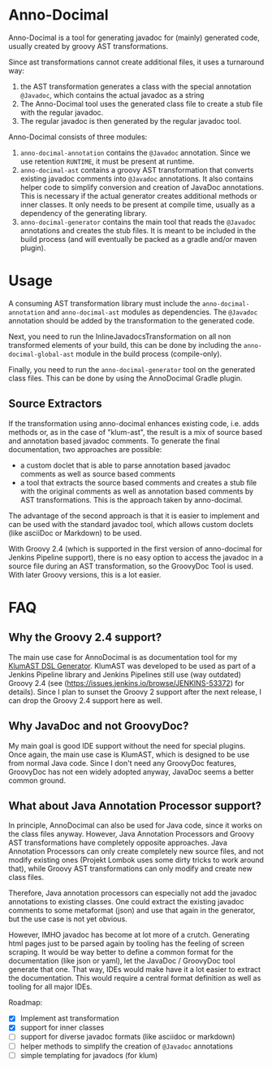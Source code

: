 Anno-Docimal
============

Anno-Docimal is a tool for generating javadoc for (mainly) generated code, usually created by groovy AST transformations.

Since ast transformations cannot create additional files, it uses a turnaround way:

1. the AST transformation generates a class with the special annotation `@Javadoc`, which contains the actual javadoc as a string
2. The Anno-Docimal tool uses the generated class file to create a stub file with the regular javadoc.
3. The regular javadoc is then generated by the regular javadoc tool.

Anno-Docimal consists of three modules:

1. `anno-docimal-annotation` contains the `@Javadoc` annotation. Since we use retention `RUNTIME`, it must be present at runtime.
2. `anno-docimal-ast` contains a groovy AST transformation that converts existing javadoc comments into `@Javadoc` annotations. It also contains helper code to simplify conversion and creation of JavaDoc annotations. This is necessary if the actual generator creates additional methods or inner classes. It only needs to be present at compile time, usually as a dependency of the generating library.
3. `anno-docimal-generator` contains the main tool that reads the `@Javadoc` annotations and creates the stub files. It is meant to be included in the build process (and will eventually be packed as a gradle and/or maven plugin).

# Usage

A consuming AST transformation library must include the `anno-docimal-annotation` and `anno-docimal-ast` modules as dependencies. The `@Javadoc` annotation should be added by the transformation to the generated code. 

Next, you need to run the InlineJavadocsTransformation on all non transformed elements of your build, this can be done by including the `anno-docimal-global-ast` module in the build process (compile-only).

Finally, you need to run the `anno-docimal-generator` tool on the generated class files. This can be done by using the AnnoDocimal Gradle plugin.


## Source Extractors

If the transformation using anno-docimal enhances existing code, i.e. adds methods or, as in the case of "klum-ast", the result is a mix of source based and annotation based javadoc comments. To generate the final documentation, two approaches are possible:

- a custom doclet that is able to parse annotation based javadoc comments as well as source based comments
- a tool that extracts the source based comments and creates a stub file with the original comments as well as annotation based comments by AST transformations. This is the approach taken by anno-docimal.

The advantage of the second approach is that it is easier to implement and can be used with the standard javadoc tool, which allows custom doclets (like asciiDoc or Markdown) to be used.

With Groovy 2.4 (which is supported in the first version of anno-docimal for Jenkins Pipeline support), there is no easy option to access the javadoc in a source file during an AST transformation, so the GroovyDoc Tool is used. With later Groovy versions, this is a lot easier.

# FAQ

## Why the Groovy 2.4 support?

The main use case for AnnoDocimal is as documentation tool for my [KlumAST DSL Generator](https://github.com/klum-dsl/klum-ast). KlumAST was developed to be used as part of a Jenkins Pipeline library and Jenkins Pipelines still use (way
outdated) Groovy 2.4 (see (https://issues.jenkins.io/browse/JENKINS-53372) for details). Since I plan to sunset the Groovy 2 support after the next release, I can drop the Groovy 2.4 support here as well.

## Why JavaDoc and not GroovyDoc?

My main goal is good IDE support without the need for special plugins. Once again, the main use case is KlumAST, which is designed to be use from normal Java code. Since I don't need any GroovyDoc features, GroovyDoc has not een widely adopted anyway, JavaDoc seems a better common ground.

## What about Java Annotation Processor support?

In principle, AnnoDocimal can also be used for Java code, since it works on 
the class files anyway. However, Java Annotation Processors and Groovy AST transformations have completely opposite approaches. Java Annotation Processors can only create completely new source files, and not modify existing ones (Projekt Lombok uses some dirty tricks to work around that), while Groovy AST transformations can only modify and create new class files.

Therefore, Java annotation processors can especially not add the javadoc annotations to existing classes. One could extract the existing javadoc comments to some metaformat (json) and use that again in the generator, but the use case is not yet obvious.

However, IMHO javadoc has become at lot more of a crutch. Generating html pages just to be parsed again by tooling has the feeling of screen scraping. It would be way better to define a common format for the documentation (like json or yaml), let the JavaDoc / GroovyDoc tool generate that one. That way, IDEs would make have it a lot easier to extract the documentation. This would require a central format definition as well as tooling for all major IDEs.


Roadmap:

- [x] Implement ast transformation
- [x] support for inner classes
- [ ] support for diverse javadoc formats (like asciidoc or markdown)
- [ ] helper methods to simplify the creation of `@Javadoc` annotations
- [ ] simple templating for javadocs (for klum)